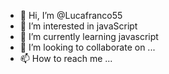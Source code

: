 - 👋 Hi, I’m @Lucafranco55
- 👀 I’m interested in  javaScript
- 🌱 I’m currently learning  javascript
- 💞️ I’m looking to collaborate on ...
- 📫 How to reach me ...

<!---
Lucafranco55/Lucafranco55 is a ✨ special ✨ repository because its `README.md` (this file) appears on your GitHub profile.
You can click the Preview link to take a look at your changes.
--->

